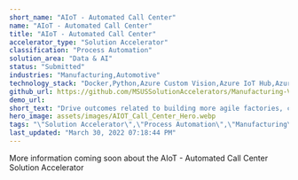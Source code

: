 ```yaml
---
short_name: "AIoT - Automated Call Center"
name: "AIoT - Automated Call Center"
title: "AIoT - Automated Call Center"
accelerator_type: "Solution Accelerator"
classification: "Process Automation"
solution_area: "Data & AI"
status: "Submitted"
industries: "Manufacturing,Automotive"
technology_stack: "Docker,Python,Azure Custom Vision,Azure IoT Hub,Azure SQL,Azure Container Registry,Azure Storage,Power BI,Azure Machine Learning,Azure KeyVault,Cognitive Services,Azure DevOps"
github_url: https://github.com/MSUSSolutionAccelerators/Manufacturing-Vision-Solution-Accelerator-AMD64
demo_url: 
short_text: "Drive outcomes related to building more agile factories, creating more resilient supply chains, and transforming workforces."
hero_image: assets/images/AIOT_Call_Center_Hero.webp
tags: "\"Solution Accelerator\",\"Process Automation\",\"Manufacturing\",\"Automotive\",\"Docker\",\"Python\",\"Azure Custom Vision\",\"Azure IoT Hub\",\"Azure SQL\",\"Azure Container Registry\",\"Azure Storage\",\"Power BI\",\"Azure Machine Learning\",\"Azure KeyVault\",\"Cognitive Services\",\"Azure DevOps\""
last_updated: "March 30, 2022 07:18:44 PM"
---
```

More information coming soon about the AIoT - Automated Call Center Solution Accelerator
